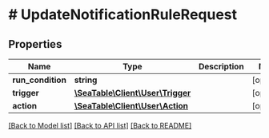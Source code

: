 # # UpdateNotificationRuleRequest

## Properties

Name | Type | Description | Notes
------------ | ------------- | ------------- | -------------
**run_condition** | **string** |  | [optional]
**trigger** | [**\SeaTable\Client\User\Trigger**](Trigger.md) |  | [optional]
**action** | [**\SeaTable\Client\User\Action**](Action.md) |  | [optional]

[[Back to Model list]](../../README.md#models) [[Back to API list]](../../README.md#endpoints) [[Back to README]](../../README.md)
